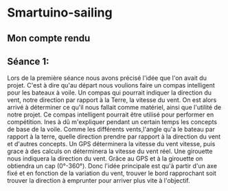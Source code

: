  <h1>Smartuino-sailing</h1>
 <h2> Mon compte rendu </h2>
  <h2>Séance 1:</h3>
 <p> Lors de la première séance nous avons précisé l'idée que l'on avait du projet. C'est à dire qu'au départ nous 
 voulions faire un compas intelligent pour les bateaux à voile. Un compas qui pourrait indiquer la direction du vent, 
 notre direction par rapport à la Terre, la vitesse du vent. On est alors arrivé à déterminer ce qu'il nous fallait 
 comme matériel, ainsi que l'utilité de notre projet. Ce compas intelligent pourrait être utilisé pour performer 
 en compétition. Ines à dû m'expliquer pendant un certain temps les concepts de base de la voile. Comme les différents 
 vents,l'angle qu'a le bateau par rapport à la terre, quelle direction prendre par rapport à la direction du vent
 et d'autres concepts. Un GPS déterminera la vitesse du vent vitesse, puis grace à des calculs on déterminera la 
 vitesse du vent réel. Une girouette nous indiquera la direction du vent. Grâce au GPS et à la girouette on 
 obtiendra un cap (0°-360°). Donc l'idée principale est qu'à partir d'un axe fixé et en fonction de la variation 
 du vent, trouver le bord rapprochant soit trouver la direction à emprunter pour arriver plus vite à l'objectif.
 </p>
 
